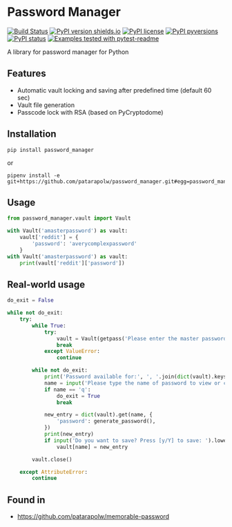 # Password Manager

[![Build Status](https://travis-ci.org/patarapolw/memorable_pwm.svg?branch=master)](https://travis-ci.org/patarapolw/memorable_pwm)
[![PyPI version shields.io](https://img.shields.io/pypi/v/password_manager.svg)](https://pypi.python.org/pypi/password_manager/)
[![PyPI license](https://img.shields.io/pypi/l/password_manager.svg)](https://pypi.python.org/pypi/password_manager/)
[![PyPI pyversions](https://img.shields.io/pypi/pyversions/password_manager.svg)](https://pypi.python.org/pypi/password_manager/)
[![PyPI status](https://img.shields.io/pypi/status/password_manager.svg)](https://pypi.python.org/pypi/password_manager/)
[![Examples tested with pytest-readme](http://img.shields.io/badge/readme-tested-brightgreen.svg)](https://github.com/boxed/pytest-readme)

A library for password manager for Python

## Features

- Automatic vault locking and saving after predefined time (default 60 sec)
- Vault file generation
- Passcode lock with RSA (based on PyCryptodome)


## Installation

```commandline
pip install password_manager
```
or
```commandline
pipenv install -e git+https://github.com/patarapolw/password_manager.git#egg=password_manager
```

## Usage

```python
from password_manager.vault import Vault

with Vault('amasterpassword') as vault:
    vault['reddit'] = {
        'password': 'averycomplexpassword'
    }
with Vault('amasterpassword') as vault:
    print(vault['reddit']['password'])
```

## Real-world usage

```python
do_exit = False

while not do_exit:
    try:
        while True:
            try:
                vault = Vault(getpass('Please enter the master password : '))
                break
            except ValueError:
                continue

        while not do_exit:
            print('Password available for:', ', '.join(dict(vault).keys()))
            name = input('Please type the name of password to view or create a new one, or press q to exit. : ')
            if name == 'q':
                do_exit = True
                break

            new_entry = dict(vault).get(name, {
                'password': generate_password(),
            })
            print(new_entry)
            if input('Do you want to save? Press [y/Y] to save: ').lower() == 'y':
                vault[name] = new_entry

        vault.close()

    except AttributeError:
        continue
```

## Found in

- https://github.com/patarapolw/memorable-password
